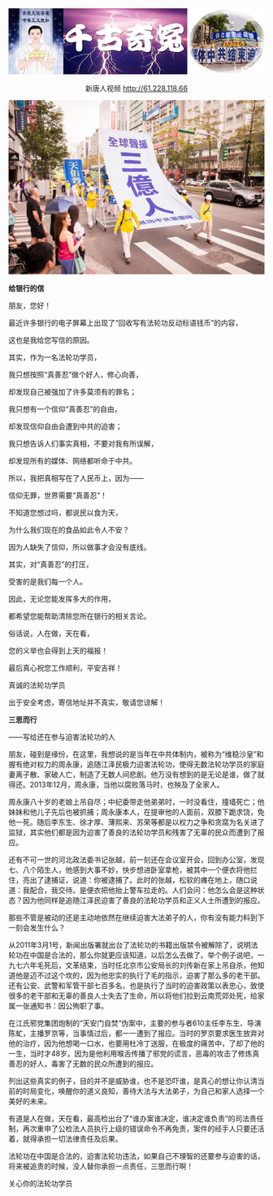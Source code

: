 
<div align="center"><IMG SRC="https://github.com/dfchunsring/nini/blob/master/Vre-img/222.jpg?raw=true" width=800><br>

新唐人视频 http://61.228.118.66</div>

<IMG SRC="https://github.com/dfchunsring/yue/blob/master/3tr.img/3tfe-12.jpg?raw=true" width=880></p>

<b>给银行的信</b> <p>
朋友，您好！<p>

最近许多银行的电子屏幕上出现了“回收写有法轮功反动标语钱币”的内容，<p>
这也是我给您写信的原因。<p>
其实，作为一名法轮功学员，<p>
我只想按照“真善忍”做个好人，修心向善，<p>
却发现自己被强加了许多莫须有的罪名；<p>
我只想有一个信仰“真善忍”的自由，<p>
却发现信仰自由会遭到中共的迫害；<p>
我只想告诉人们事实真相，不要对我有所误解，<p>
却发现所有的媒体、网络都听命于中共。<p>
所以，我把真相写在了人民币上，因为——<p>
信仰无罪，世界需要“真善忍”！<p>
不知道您想过吗，都说民以食为天，<p>
为什么我们现在的食品如此令人不安？<p>
因为人缺失了信仰，所以做事才会没有底线。<p>
其实，对“真善忍”的打压，<p>
受害的是我们每一个人。<p>
因此，无论您能发挥多大的作用，<p>
都希望您能帮助清除您所在银行的相关言论。<p>
俗话说，人在做，天在看，<p>
您的义举也会得到上天的福报！<p>
最后真心祝您工作顺利，平安吉祥！<p>

真诚的法轮功学员<p>

出于安全考虑，寄信地址并不真实，敬请您谅解！<p>

<b>三思而行</b><p>
——写给还在参与迫害法轮功的人<p>

朋友，碰到是缘份，在这里，我想说的是当年在中共体制内，被称为“维稳沙皇”和握有绝对权力的周永康，追随江泽民极力迫害法轮功，使得无数法轮功学员的家庭妻离子散、家破人亡，制造了无数人间悲剧。他万没有想到的是无论是谁，做了就得还。2013年12月，周永康，当他以腐败落马时，也殃及了全家人。<p>
周永康八十岁的老娘上吊自尽；中纪委带走他弟弟时，一时没看住，撞墙死亡；他妹妹和他儿子先后也被抓捕；周永康本人，在提审他的人面前，双膝下跪求饶，免他一死。随后李东生、徐才厚、薄熙来、苏荣等都是以权力之争和贪腐为名关进了监狱，其实他们都是因为迫害了善良的法轮功学员和残害了无辜的民众而遭到了报应。<p>
还有不可一世的河北政法委书记张越，前一刻还在会议室开会，回到办公室，发现七、八个陌生人，他感到大事不妙，快步想进卧室拿枪，被其中一个便衣将他拦住，亮出了逮捕证，说道：你被逮捕了。此时的张越，松软的瘫在地上，随口说道：我配合，我交待。是便衣把他抬上警车拉走的。人们会问：他怎么会是这种状态？因为他同样是追随江泽民迫害了善良的法轮功学员和正义人士所遭到的报应。<p>
那些不管是被动的还是主动地依然在继续迫害大法弟子的人，你有没有能力料到下一刻会发生什么？<p>
从2011年3月1号，新闻出版署就出台了法轮功的书籍出版禁令被解除了，说明法轮功在中国是合法的，那么你就更应该知道，以后怎么去做了。举个例子说吧，一九七六年毛死后，文革结束，当时任北京市公安局长的刘传新在家上吊自杀，他知道他是迈不过这个坎的，因为他忠实的执行了毛的指示，迫害了那么多的老干部。还有公安、武警和军管干部七百多名，也是执行了当时的迫害政策以表忠心，致使很多的老干部和无辜的善良人士失去了生命，所以将他们拉到云南荒郊处死，给家属一张通知书：因公殉职了事。

在江氏邪党集团炮制的“天安门自焚”伪案中，主要的参与者610主任李东生、导演陈虻，主播罗京等，当事情过后，都一一遭到了报应。当时的罗京要求医生放弃对他的治疗，因为他想喝一口水，也要用杜冷丁送服，在极度的痛苦中，了却了他的一生，当时才48岁。因为是他利用喉舌传播了邪党的谎言，恶毒的攻击了修炼真善忍的好人，毒害了无数的民众所遭到的报应。

列出这些真实的例子，目的并不是威胁谁，也不是恐吓谁，是真心的想让你认清当前的时局变化，唤醒你的道义良知，善待大法与大法弟子，为自己和家人选择一个美好的未来。

有道是人在做，天在看，最高检出台了“谁办案谁决定，谁决定谁负责”的司法责任制，再次重申了公检法人员执行上级的错误命令不再免责，案件的经手人只要还活着，就得承担一切法律责任及后果。

法轮功在中国是合法的，迫害法轮功违法，如果自己不理智的还要参与迫害的话，将来被追责的时候，没人替你承担一点责任，三思而行啊！

关心你的法轮功学员

